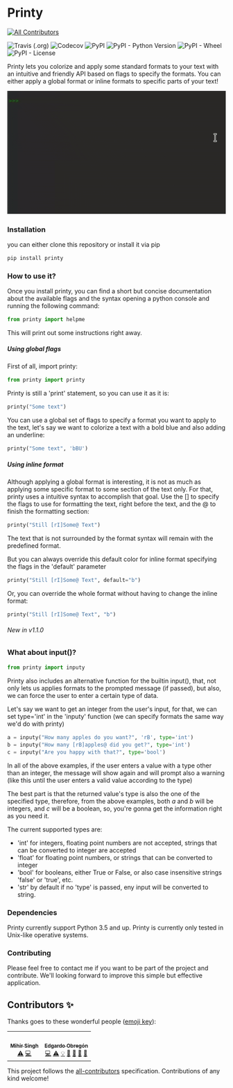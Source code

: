 # Printy
<!-- ALL-CONTRIBUTORS-BADGE:START - Do not remove or modify this section -->
[![All Contributors](https://img.shields.io/badge/all_contributors-2-orange.svg?style=flat-square)](#contributors-)
<!-- ALL-CONTRIBUTORS-BADGE:END -->

![Travis (.org)](https://img.shields.io/travis/edraobdu/printy?logo=travis) 
![Codecov](https://img.shields.io/codecov/c/gh/edraobdu/printy?logo=codecov)
![PyPI](https://img.shields.io/pypi/v/printy)
![PyPI - Python Version](https://img.shields.io/pypi/pyversions/printy)
![PyPI - Wheel](https://img.shields.io/pypi/wheel/printy)
![PyPI - License](https://img.shields.io/pypi/l/printy)

Printy lets you colorize and apply some standard formats to your text with
an intuitive and friendly API based on flags to specify the formats. You can
either apply a global format or inline formats to specific parts of your text!


![Printy Demo](github/printy_demo.gif)


### Installation

you can either clone this repository or install it via pip
```python
pip install printy
```
### How to use it?

Once you install printy, you can find a short but concise documentation about the
available flags and the syntax opening a python console and running the following 
command:
```python
from printy import helpme
```
This will print out some instructions right away.
##### Using global flags

First of all, import printy:
```python
from printy import printy
```

Printy is still a 'print' statement, so you can use it as it is:
```python
printy("Some text")
```
You can use a global set of flags to specify a format you want to apply to the text,
let's say we want to colorize a text with a bold blue and also adding an underline:
```python
printy("Some text", 'bBU')
```
##### Using inline format
Although applying a global format is interesting, it is not as much as applying
some specific format to some section of the text only. For that, printy uses a 
intuitive syntax to accomplish that goal. Use the [] to specify the flags to use
for formatting the text, right before the text, and the @ to finish the formatting 
section:
```python
printy("Still [rI]Some@ Text")
```
The text that is not surrounded by the format syntax will remain with the predefined 
format.

But you can always override this default color for inline format specifying the flags 
in the 'default' parameter
```python
printy("Still [rI]Some@ Text", default="b")
```
Or, you can override the whole format without having to change the inline format:
```python
printy("Still [rI]Some@ Text", "b")
```

###### New in v1.1.0
### What about input()?
```python
from printy import inputy
```
Printy also includes an alternative function for the builtin input(), that, not only
lets us applies formats to the prompted message (if passed), but also, we can force
the user to enter a certain type of data.

Let's say we want to get an integer from the user's input, for that, we can set
type='int' in the 'inputy' function (we can specify formats the same way we'd do
 with printy)
```python
a = inputy("How many apples do you want?", 'rB', type='int')
b = inputy("How many [rB]apples@ did you get?", type='int')
c = inputy("Are you happy with that?", type='bool')
```
In all of the above examples, if the user enters a value with a type other than
an integer, the message will show again and will prompt also a warning (like this
until the user enters a valid value according to the type) 

The best part is that the returned value's type is also the one of the specified 
type, therefore, from the above examples, both *a* and *b* will be integers, and
*c* will be a boolean, so, you're gonna get the information right as you need it.   

The current supported types are:
* 'int' for integers, floating point numbers are not accepted, strings that can
be converted to integer are accepted
* 'float' for floating point numbers, or strings that can be converted to integer
* 'bool' for booleans, either True or False, or also case insensitive strings
'false' or 'true', etc.
* 'str' by default if no 'type' is passed, eny input will be converted to string.


### Dependencies

Printy currently support Python 3.5 and up. Printy is currently only tested in 
Unix-like operative systems.

### Contributing

Please feel free to contact me if you want to be part of the project and contribute.
We'll looking forward to improve this simple but effective application.

## Contributors ✨

Thanks goes to these wonderful people ([emoji key](https://allcontributors.org/docs/en/emoji-key)):

<!-- ALL-CONTRIBUTORS-LIST:START - Do not remove or modify this section -->
<!-- prettier-ignore-start -->
<!-- markdownlint-disable -->
<table>
  <tr>
    <td align="center"><a href="https://github.com/mihirs16"><img src="https://avatars3.githubusercontent.com/u/44063783?v=4" width="100px;" alt=""/><br /><sub><b>Mihir Singh</b></sub></a><br /><a href="https://github.com/edraobdu/printy/commits?author=mihirs16" title="Tests">⚠️</a> <a href="https://github.com/edraobdu/printy/commits?author=mihirs16" title="Code">💻</a></td>
    <td align="center"><a href="https://github.com/edraobdu"><img src="https://avatars3.githubusercontent.com/u/31775663?v=4" width="100px;" alt=""/><br /><sub><b>Edgardo Obregón</b></sub></a><br /><a href="https://github.com/edraobdu/printy/commits?author=edraobdu" title="Code">💻</a> <a href="https://github.com/edraobdu/printy/commits?author=edraobdu" title="Tests">⚠️</a> <a href="#example-edraobdu" title="Examples">💡</a> <a href="#ideas-edraobdu" title="Ideas, Planning, & Feedback">🤔</a> <a href="#maintenance-edraobdu" title="Maintenance">🚧</a> <a href="https://github.com/edraobdu/printy/commits?author=edraobdu" title="Documentation">📖</a> <a href="https://github.com/edraobdu/printy/issues?q=author%3Aedraobdu" title="Bug reports">🐛</a></td>
  </tr>
</table>

<!-- markdownlint-enable -->
<!-- prettier-ignore-end -->
<!-- ALL-CONTRIBUTORS-LIST:END -->

This project follows the [all-contributors](https://github.com/all-contributors/all-contributors) specification. Contributions of any kind welcome!